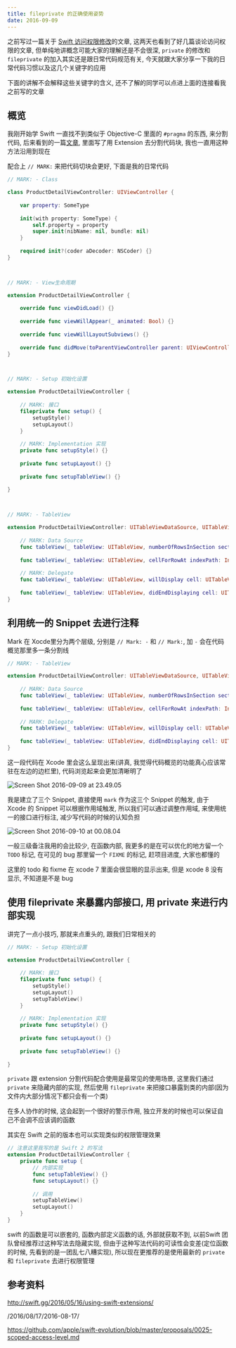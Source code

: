 ```yaml
---
title: fileprivate 的正确使用姿势
date: 2016-09-09
---
```


之前写过一篇关于 [Swift 访问权限修改](/2016/08/17/2016-08-17/)的文章, 这两天也看到了好几篇谈论访问权限的文章, 但单纯地讲概念可能大家的理解还是不会很深, `private` 的修改和 `fileprivate` 的加入其实还是跟日常代码规范有关, 今天就跟大家分享一下我的日常代码习惯以及这几个关键字的应用

下面的讲解不会解释这些关键字的含义, 还不了解的同学可以点进上面的连接看我之前写的文章

<!--more-->

## 概览

我刚开始学 Swift 一直找不到类似于 Objective-C 里面的 `#pragma` 的东西, 来分割代码, 后来看到的一篇[文章](http://swift.gg/2016/05/16/using-swift-extensions/), 里面写了用 Extension 去分割代码块, 我也一直用这种方法沿用到现在

配合上 `// MARK:` 来把代码切块会更好, 下面是我的日常代码

```swift
// MARK: - Class

class ProductDetailViewController: UIViewController {
    
    var property: SomeType
    
    init(with property: SomeType) {
        self.property = property
        super.init(nibName: nil, bundle: nil)
    }
    
    required init?(coder aDecoder: NSCoder) {}
}



// MARK: - View生命周期

extension ProductDetailViewController {
    
    override func viewDidLoad() {}
    
    override func viewWillAppear(_ animated: Bool) {}
    
    override func viewWillLayoutSubviews() {}
    
    override func didMove(toParentViewController parent: UIViewController?) {}
}



// MARK: - Setup 初始化设置

extension ProductDetailViewController {
    
    // MARK: 接口
    fileprivate func setup() {
        setupStyle()
        setupLayout()
    }
    
    // MARK: Implementation 实现
    private func setupStyle() {}
    
    private func setupLayout() {}
    
    private func setupTableView() {}
    
}



// MARK: - TableView

extension ProductDetailViewController: UITableViewDataSource, UITableViewDelegate {
    
    // MARK: Data Source
    func tableView(_ tableView: UITableView, numberOfRowsInSection section: Int) -> Int {}
    
    func tableView(_ tableView: UITableView, cellForRowAt indexPath: IndexPath) -> UITableViewCell {}
    
    // MARK: Delegate
    func tableView(_ tableView: UITableView, willDisplay cell: UITableViewCell, forRowAt indexPath: IndexPath) {}
    
    func tableView(_ tableView: UITableView, didEndDisplaying cell: UITableViewCell, forRowAt indexPath: IndexPath) {}
}
```

## 利用统一的 Snippet 去进行注释

Mark 在 Xocde里分为两个层级, 分别是 `// Mark: -` 和 `// Mark:`, 加 `-` 会在代码概览那里多一条分割线

```swift
// MARK: - TableView

extension ProductDetailViewController: UITableViewDataSource, UITableViewDelegate {
    
    // MARK: Data Source
    func tableView(_ tableView: UITableView, numberOfRowsInSection section: Int) -> Int {}
    
    func tableView(_ tableView: UITableView, cellForRowAt indexPath: IndexPath) -> UITableViewCell {}
    
    // MARK: Delegate
    func tableView(_ tableView: UITableView, willDisplay cell: UITableViewCell, forRowAt indexPath: IndexPath) {}
    
    func tableView(_ tableView: UITableView, didEndDisplaying cell: UITableViewCell, forRowAt indexPath: IndexPath) {}
}
```

这一段代码在 Xcode 里会这么呈现出来(讲真, 我觉得代码概览的功能真心应该常驻在左边的边栏里), 代码浏览起来会更加清晰明了

![Screen Shot 2016-09-09 at 23.49.05](/images/Screen%20Shot%202016-09-09%20at%2023.49.05-crunch.png)

我是建立了三个 Snippet, 直接使用 `mark` 作为这三个 Snippet 的触发, 由于 Xcode 的 Snippet 可以根据作用域触发, 所以我们可以通过调整作用域, 来使用统一的接口进行标注, 减少写代码的时候的认知负担

![Screen Shot 2016-09-10 at 00.08.04](/images/Screen%20Shot%202016-09-10%20at%2000.08.04-crunch.png)

一般三级备注我用的会比较少, 在函数内部, 我更多的是在可以优化的地方留一个  `TODO` 标记, 在可见的 bug 那里留一个 `FIXME` 的标记, 赶项目进度, 大家也都懂的

这里的 todo 和 fixme 在 xcode 7 里面会很显眼的显示出来, 但是 xcode 8 没有显示, 不知道是不是 bug



## 使用 fileprivate 来暴露内部接口, 用 private 来进行内部实现

讲完了一点小技巧, 那就来点重头的, 跟我们日常相关的

```swift
// MARK: - Setup 初始化设置

extension ProductDetailViewController {
    
    // MARK: 接口
    fileprivate func setup() {
        setupStyle()
        setupLayout()
        setupTableView()
    }
    
    // MARK: Implementation 实现
    private func setupStyle() {}
    
    private func setupLayout() {}
    
    private func setupTableView() {}
    
}
```

`private` 跟 extension 分割代码配合使用是最常见的使用场景, 这里我们通过 `private` 来隐藏内部的实现, 然后使用 `fileprivate` 来把接口暴露到类的内部(因为文件内大部分情况下都只会有一个类)

在多人协作的时候, 这会起到一个很好的警示作用, 独立开发的时候也可以保证自己不会调不应该调的函数

其实在 Swift 之前的版本也可以实现类似的权限管理效果

```swift
// 注意这里我写的是 Swift 2 的写法
extension ProductDetailViewController {
    private func setup {
        // 内部实现
        func setupTableView() {}
        func setupLayout() {}
        
        // 调用
        setupTableView()
        setupLayout()
    }
}
```

swift 的函数是可以嵌套的, 函数内部定义函数的话, 外部就获取不到, 以前Swift 团队曾经推荐过这种写法去隐藏实现, 但由于这种写法代码的可读性会变差(定位函数的时候, 先看到的是一团乱七八糟实现), 所以现在更推荐的是使用最新的 `private` 和 `fileprivate` 去进行权限管理

## 参考资料

http://swift.gg/2016/05/16/using-swift-extensions/

/2016/08/17/2016-08-17/

https://github.com/apple/swift-evolution/blob/master/proposals/0025-scoped-access-level.md



